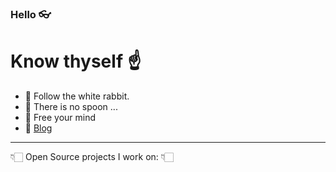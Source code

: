 ### Hello 👓

# Know thyself ☝
- 🐇 Follow the white rabbit.
- 🥄 There is no spoon ...
- 🧠 Free your mind 
- 📝 [Blog](https://funkymuse.dev/)
---

👇🏻 Open Source projects I work on: 👇🏻
